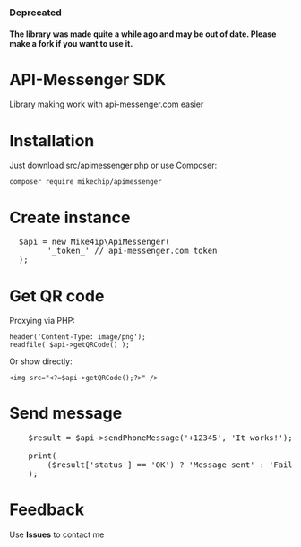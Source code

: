 ### Deprecated
#### The library was made quite a while ago and may be out of date. Please make a fork if you want to use it.

# API-Messenger SDK

Library making work with api-messenger.com easier

# Installation

Just download src/apimessenger.php or use Composer:
```
composer require mikechip/apimessenger
```

# Create instance

<pre>
  $api = new Mike4ip\ApiMessenger(
        '_token_' // api-messenger.com token
  );
</pre>

# Get QR code

Proxying via PHP:
```
header('Content-Type: image/png');
readfile( $api->getQRCode() );
```

Or show directly:
```
<img src="<?=$api->getQRCode();?>" />
```


# Send message

<pre>
    $result = $api->sendPhoneMessage('+12345', 'It works!');
    
    print(
        ($result['status'] == 'OK') ? 'Message sent' : 'Fail'
    );
</pre>

# Feedback

Use **Issues** to contact me
